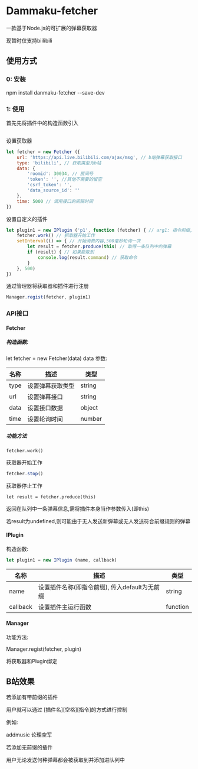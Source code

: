 # Dammaku-fetcher

一款基于Node.js的可扩展的弹幕获取器

现暂时仅支持biilibili



## 使用方式



### 0: 安装

npm install danmaku-fetcher --save-dev

### 1: 使用

首先先将插件中的构造函数引入

```javascript

```



设置获取器



```javascript
let fetcher = new Fetcher ({
    url: 'https://api.live.bilibili.com/ajax/msg', // b站弹幕获取接口
    type: 'bilibili', // 获取类型为b站
    data: {
        'roomid': 30034, // 房间号
        'token': '', //其他不需要的留空
        'csrf_token': '',
        'data_source_id': ''
    },
    time: 5000 // 调用接口的间隔时间
})
```



设置自定义的插件



```javascript
let plugin1 = new IPlugin ('p1', function (fetcher) { // arg1: 指令前缀, arg2: 插件回调
    fetcher.work() // 抓取器开始工作
    setInterval(() => { // 开始消费内容,500毫秒轮询一次
        let result = fetcher.produce(this) // 取得一条队列中的弹幕
        if (result) { // 如果能取到
            console.log(result.command) // 获取命令
        }
    }, 500)
})
```

通过管理器将获取器和插件进行注册

```javascript
Manager.regist(fetcher, plugin1)
```



### API接口

#### Fetcher

##### 构造函数:

let fetcher = new Fetcher(data) data 参数:

| 名称 | 描述             | 类型   |
| ---- | ---------------- | ------ |
| type | 设置弹幕获取类型 | string |
| url  | 设置弹幕接口     | string |
| data | 设置接口数据     | object |
| time | 设置轮询时间     | number |

##### 功能方法

```
fetcher.work()
```

获取器开始工作

```javascript
fetcher.stop()
```

获取器停止工作

```
let result = fetcher.produce(this)
```

返回在队列中一条弹幕信息,需将插件本身当作参数传入(即this)

若result为undefined,则可能由于无人发送新弹幕或无人发送符合前缀规则的弹幕

#### IPlugin

构造函数:

```javascript
let plugin1 = new IPlugin (name, callback)
```



| 名称     | 描述                                          | 类型     |
| -------- | --------------------------------------------- | -------- |
| name     | 设置插件名称(即指令前缀), 传入default为无前缀 | string   |
| callback | 设置插件主运行函数                            | function |

#### Manager

功能方法:

Manager.regist(fetcher, plugin)

将获取器和Plugin绑定



## B站效果

若添加有带前缀的插件

用户就可以通过 \[插件名\]\[空格\][指令]的方式进行控制

例如:

addmusic 论理空军

若添加无前缀的插件

用户无论发送何种弹幕都会被获取到并添加进队列中

